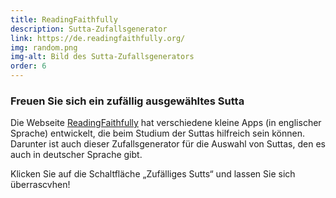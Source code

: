 ```yaml
---
title: ReadingFaithfully
description: Sutta-Zufallsgenerator
link: https://de.readingfaithfully.org/
img: random.png
img-alt: Bild des Sutta-Zufallsgenerators
order: 6
---
```


### Freuen Sie sich ein zufällig ausgewähltes Sutta

Die Webseite [ReadingFaithfully](https://readingfaithfully.org/) hat verschiedene kleine Apps (in englischer Sprache) entwickelt, die beim Studium der Suttas hilfreich sein können. Darunter ist auch dieser Zufallsgenerator für die Auswahl von Suttas, den es auch in deutscher Sprache gibt.

Klicken Sie auf die Schaltfläche „Zufälliges Sutts“ und lassen Sie sich überrascvhen!